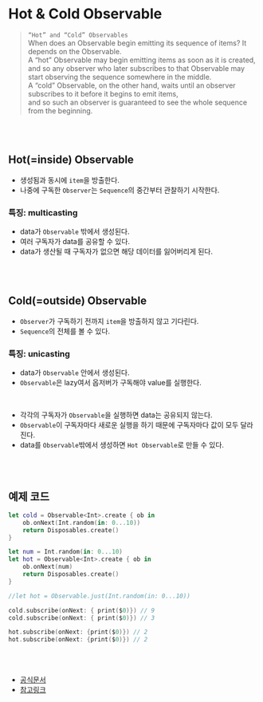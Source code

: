 # Hot & Cold Observable

> `“Hot” and “Cold” Observables`  
> When does an Observable begin emitting its sequence of items? It depends on the Observable.   
> A “hot” Observable may begin emitting items as soon as it is created,  
> and so any observer who later subscribes to that Observable may start observing the sequence somewhere in the middle.  
> A “cold” Observable, on the other hand, waits until an observer subscribes to it before it begins to emit items,  
> and so such an observer is guaranteed to see the whole sequence from the beginning. 

</br>
</br>

## Hot(=inside) Observable
- 생성됨과 동시에 `item`을 방출한다.
- 나중에 구독한 `Observer`는 `Sequence`의 중간부터 관찰하기 시작한다.

### 특징: multicasting
- data가 `Observable` 밖에서 생성된다.
- 여러 구독자가 data를 공유할 수 있다.
- data가 생산될 때 구독자가 없으면 해당 데이터를 잃어버리게 된다.

</br>
</br>

## Cold(=outside) Observable
- `Observer`가 구독하기 전까지 `item`을 방출하지 않고 기다린다.
- `Sequence`의 전체를 볼 수 있다.

### 특징: unicasting
- data가 `Observable` 안에서 생성된다.
- `Observable`은 lazy여서 옵저버가 구독해야 value를 실행한다.

</br>

- 각각의 구독자가 `Observable`을 실행하면 data는 공유되지 않는다.
- `Observable`이 구독자마다 새로운 실행을 하기 때문에 구독자마다 값이 모두 달라진다.
- data를 `Observable`밖에서 생성하면 `Hot Observable`로 만들 수 있다.

</br>
</br>

## 예제 코드

```swift
let cold = Observable<Int>.create { ob in
    ob.onNext(Int.random(in: 0...10))
    return Disposables.create()
}

let num = Int.random(in: 0...10)
let hot = Observable<Int>.create { ob in
    ob.onNext(num)
    return Disposables.create()
}

//let hot = Observable.just(Int.random(in: 0...10))

cold.subscribe(onNext: { print($0)}) // 9
cold.subscribe(onNext: { print($0)}) // 3

hot.subscribe(onNext: {print($0)}) // 2
hot.subscribe(onNext: {print($0)}) // 2
```


</br>
</br>

- [공식문서](http://reactivex.io/documentation/observable.html)
- [참고링크](https://luukgruijs.medium.com/understanding-hot-vs-cold-observables-62d04cf92e03)
